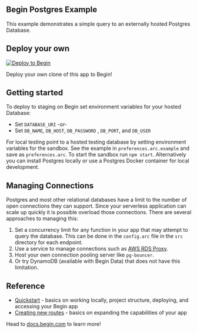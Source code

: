 ## Begin Postgres Example
This example demonstrates a simple query to an externally hosted Postgres Database. 

## Deploy your own

[![Deploy to Begin](https://static.begin.com/deploy-to-begin.svg)](https://begin.com/apps/create?template=https://github.com/begin-examples/node-postgres)

Deploy your own clone of this app to Begin!

## Getting started
To deploy to staging on Begin set environment variables for your hosted Database:
  - Set `DATABASE_URI`
   -or-
  - Set `DB_NAME`, `DB_HOST`, `DB_PASSWORD` , `DB_PORT`, and `DB_USER`

For local testing point to a hosted testing database by setting environment variables for the sandbox. See the example in `preferences.arc.example` and save as `preferences.arc`. To start the sandbox run `npm start`. Alternatively you can install Postgres locally or use a Postgres Docker container for local development. 
## Managing Connections
Postgres and most other relational databases have a limit to the number of open connections they can support. Since your serverless application can scale up quickly it is possible overload those connections. There are several approaches to managing this:
1. Set a concurrency limit for any function in your app that may attempt to query the database. This can be done in the `config.arc` file in the `src` directory for each endpoint. 
2. Use a service to manage connections such as [AWS RDS Proxy](https://aws.amazon.com/rds/proxy/).
3. Host your own connection pooling server like `pg-bouncer`.
4. Or try DynamoDB (available with Begin Data) that does not have this limitation.

## Reference

-   [Quickstart](https://docs.begin.com/en/guides/quickstart/) - basics on working locally, project structure, deploying, and accessing your Begin app
-   [Creating new routes](https://docs.begin.com/en/functions/creating-new-functions) - basics on expanding the capabilities of your app

Head to [docs.begin.com](https://docs.begin.com/) to learn more!
